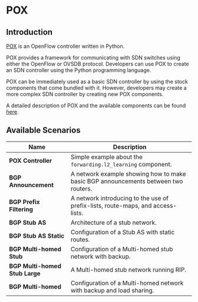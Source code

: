 # POX

## Introduction

[POX](https://github.com/noxrepo/pox) is an OpenFlow controller written in Python.

POX provides a framework for communicating with SDN switches using either the OpenFlow or OVSDB protocol. Developers can
use POX to create an SDN controller using the Python programming language.

POX can be immediately used as a basic SDN controller by using the stock components that come bundled with it.
However, developers may create a more complex SDN controller by creating new POX components.

A detailed description of POX and the available components can be
found [here](https://noxrepo.github.io/pox-doc/html/#components-in-pox).

## Available Scenarios 

| Name                           | Description                                                                        |
|--------------------------------|------------------------------------------------------------------------------------|
| **POX Controller**             | Simple example about the `forwarding.l2_learning` component.                       |
| **BGP Announcement**           | A network example showing how to make basic BGP announcements between two routers. |
| **BGP Prefix Filtering**       | A network introducing to the use of prefix-lists, route-maps, and access-lists.    |
| **BGP Stub AS**                | Architecture of a stub network.                                                    |
| **BGP Stub AS Static**         | Configuration of a Stub AS with static routes.                                     |
| **BGP Multi-homed Stub**       | Configuration of a Multi-homed stub network with backup.                           |
| **BGP Multi-homed Stub Large** | A Multi-homed stub network running RIP.                                            |
| **BGP Multi-homed**            | Configuration of a Multi-homed network with backup and load sharing.               |
